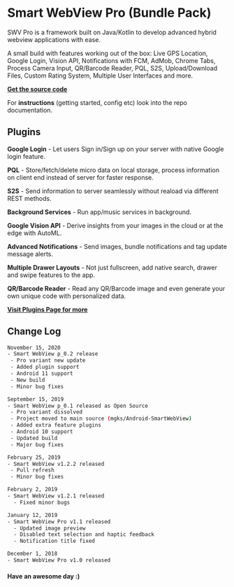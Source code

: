# Smart WebView Pro (Bundle Pack)
SWV Pro is a framework built on Java/Kotlin to develop advanced hybrid webview applications with ease.

A small build with features working out of the box: Live GPS Location, Google Login, Vision API, Notifications with FCM, AdMob, Chrome Tabs, Process Camera Input, QR/Barcode Reader, PQL, S2S, Upload/Download Files, Custom Rating System, Multiple User Interfaces and more.

**[Get the source code](https://voinsource.github.io/SmartWebView-Pro/)**

For **instructions** (getting started, config etc) look into the repo documentation.

## Plugins

**Google Login** - Let users Sign in/Sign up on your server with native Google login feature.

**PQL** - Store/fetch/delete micro data on local storage, process information on client end instead of server for faster response.

**S2S** - Send information to server seamlessly without reaload via different REST methods.

**Background Services** - Run app/music services in background.

**Google Vision API** - Derive insights from your images in the cloud or at the edge with AutoML.

**Advanced Notifications** - Send images, bundle notifications and tag update message alerts.

**Multiple Drawer Layouts** - Not just fullscreen, add native search, drawer and swipe features to the app.

**QR/Barcode Reader** - Read any QR/Barcode image and even generate your own unique code with personalized data.

**[Visit Plugins Page for more](https://voinsource.github.io/#plugins)**

## Change Log
```bash
November 15, 2020
- Smart WebView p_0.2 release 
 - Pro variant new update
 - Added plugin support
 - Android 11 support
 - New build
 - Minor bug fixes

September 15, 2019
- Smart WebView p_0.1 released as Open Source 
 - Pro variant dissolved
 - Project moved to main source (mgks/Android-SmartWebView)
 - Added extra feature plugins
 - Android 10 support
 - Updated build
 - Major bug fixes

February 25, 2019
- Smart WebView v1.2.2 released
 - Pull refresh
 - Minor bug fixes

February 2, 2019
- Smart WebView v1.2.1 released
  - Fixed minor bugs

January 12, 2019
- Smart WebView Pro v1.1 released
  - Updated image preview
  - Disabled text selection and haptic feedback
  - Notification title fixed

December 1, 2018
- Smart WebView Pro v1.0 released
```

#### Have an awesome day :)
